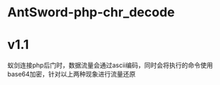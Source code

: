 # AntSword-php-chr_decode
v1.1<br>
====
蚁剑连接php后门时，数据流量会通过ascii编码，同时会将执行的命令使用base64加密，针对以上两种现象进行流量还原
